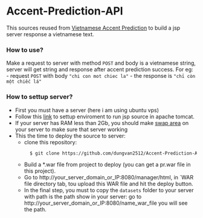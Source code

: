 # Accent-Prediction-API
  This sources reused from <a href="https://github.com/tienthanhdhcn/Vietnamese-Accent-Prediction">Vietnamese Accent Prediction</a> to build a jsp server response a vietnamese text.
### How to use?
  Make a request to server with method `POST` and body is a vietnamese string, server will get string and response after accent prediction success.
  For eg:
    - request `POST` with body `"chi con mot chiec la"`
    - the response is `"chỉ còn một chiếc lá"`
### How to settup server?
  - First you must have a server (here i am using ubuntu vps)
  - Follow this <a href="https://www.digitalocean.com/community/tutorials/how-to-install-apache-tomcat-8-on-ubuntu-16-04">link</a> to settup enviroment to run jsp source in apache tomcat.
  - If your server has RAM less than 2Gb, you should make <a href="https://www.digitalocean.com/community/tutorials/how-to-add-swap-space-on-ubuntu-16-04">swap area</a> on your server to make sure that server working
  - This the time to deploy the source to server:
    - clone this repository:
      ```bash
        $ git clone https://github.com/dungvan2512/Accent-Prediction-API
      ```
    - Build a *.war file from project to deploy (you can get a pr.war file in this project).
    - Go to http://your_server_domain_or_IP:8080/manager/html, in `WAR file directory tab, tou upload this WAR file and hit the deploy button.
    - In the final step, you must to copy the `datasets` folder to your server with path is the path show in your server: go to http://your_server_domain_or_IP:8080/name_war_file you will see the path.
      
      
